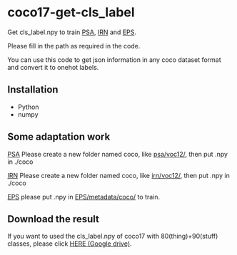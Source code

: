 # coco17-get-cls_label
Get cls_label.npy to train [PSA](https://github.com/jiwoon-ahn/psa), [IRN](https://github.com/jiwoon-ahn/irn) and [EPS](https://github.com/halbielee/EPS).

Please fill in the path as required in the code.

You can use this code to get json information in any coco dataset format and convert it to onehot labels.
## Installation
- Python
- numpy

## Some adaptation work
[PSA](https://github.com/jiwoon-ahn/psa)
Please create a new folder named coco, like [psa/voc12/](https://github.com/jiwoon-ahn/psa/tree/master/voc12),
then put .npy in ./coco

[IRN](https://github.com/jiwoon-ahn/irn)
Please create a new folder named coco, like [irn/voc12/](https://github.com/jiwoon-ahn/irn/tree/master/voc12),
then put .npy in ./coco

[EPS](https://github.com/halbielee/EPS)
please put .npy in [EPS/metadata/coco/](https://github.com/halbielee/EPS/tree/main/metadata/coco) to train.

## Download the result
If you want to used the cls_label.npy of coco17 with 80(thing)+90(stuff) classes, please click [HERE (Google drive)](https://drive.google.com/file/d/1B_Dlx7FqtohgWmHduiIY-qAIqcBT3-zt/view?usp=sharing).
